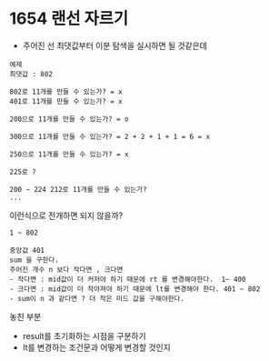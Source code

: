 # 1654 랜선 자르기

- 주어진 선 최댓값부터 이분 탐색을 실시하면 될 것같은데
```text
예제 
최댓값 : 802 

802로 11개를 만들 수 있는가? = x
401로 11개를 만들 수 있는가? = x 

200으로 11개를 만들 수 있는가? = o

300으로 11개를 만들 수 있는가? = 2 + 2 + 1 + 1 = 6 = x

250으로 11개를 만들 수 있는가? = x 

225로 ? 

200 ~ 224 212로 11개를 만들 수 있는가?
...
```

이런식으로 전개하면 되지 않을까?

```text
1 ~ 802

중앙값 401
sum 을 구한다.
주어진 개수 n 보다 작다면 , 크다면
- 작다면 : mid값이 더 커저야 하기 때문에 rt 를 변경해야한다.  1~ 400
- 크다면 : mid값이 더 작아져야 하기 때문에 lt를 변경해야 한다. 401 ~ 802
- sum이 n 과 같다면 ? 더 작은 미드 값을 구해야한다. 
```

놓친 부분 
- result를 초기화하는 시점을 구분하기
- lt를 변경하는 조건문과 어떻게 변경할 것인지